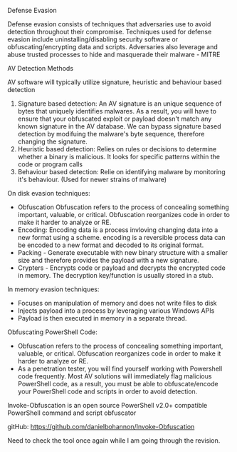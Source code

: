 Defense Evasion

Defense evasion consists of techniques that adversaries use to avoid detection throughout their compromise. Techniques used for defense evasion include uninstalling/disabling security software or obfuscating/encrypting data and scripts. Adversaries also leverage and abuse trusted processes to hide and masquerade their malware - MITRE

AV Detection Methods

AV software will typically utilize signature, heuristic and behaviour based detection

1. Signature based detection: An AV signature is an unique sequence of bytes that uniquely identifies malwares. As a result, you will have to ensure that your obfuscated exploit or payload doesn't match any known signature in the AV database.
	We can bypass signature based detection by modifuing the malware's byte sequence, therefore changing the signature.
2. Heuristic based detection: Relies on rules or decisions to determine whether a binary is malicious. It looks for specific patterns within the code or program calls
3. Behaviour based detection: Relie on identifying malware by monitoring it's behaviour. (Used for newer strains of malware)

On disk evasion techniques:

- Obfuscation Obfuscation refers to the process of concealing something important, valuable, or critical. Obfuscation reorganizes code in order to make it harder to analyze or RE.
- Encoding: Encoding data is a process invloving changing data into a new format using a scheme. encoding is a reversible process data can be encoded to a new format and decoded to its original format.
- Packing - Generate executable with new binary structure with a smaller size and therefore provides the payload with a new signature.
- Crypters - Encrypts code or payload and decrypts the encrypted code in memory. The decryption key/function is usually stored in a stub.

In memory evasion techniques:

- Focuses on manipulation of memory and does not write files to disk
- Injects payload into a process by leveraging various Windows APIs
- Payload is then executed in memory in a separate thread.

Obfuscating PowerShell Code:

- Obfuscation refers to the process of concealing something important, valuable, or critical. Obfuscation reorganizes code in order to make it harder to analyze or RE.
- As a penetration tester, you will find yourself working with Powershell code frequently. Most AV solutions will immediately flag malicious PowerShell code, as a result, you must be able to obfuscate/encode your PowerShell code and scripts in order to avoid detection.

Invoke-Obfuscation is an open source PowerShell v2.0+ compatible PowerShell command and script obfuscator

gitHub: https://github.com/danielbohannon/Invoke-Obfuscation


Need to check the tool once again while I am going through the revision.